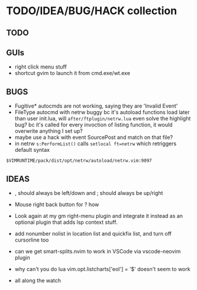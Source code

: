 # TODO/IDEA/BUG/HACK collection

## TODO

## GUIs

- right click menu stuff
- shortcut gvim to launch it from cmd.exe/wt.exe

## BUGS

- Fugitive* autocmds are not working, saying they are 'Invalid Event'
- FileType autocmd with netrw buggy bc it's autoload functions load later than user
  init.lua, will `after/ftplugin/netrw.lua` even solve the highlight bug? bc it's called
  for every invoction of listing function, it would overwrite anything I set up?
- maybe use a hack with event SourcePost and match on that file?
- in netrw `s:PerformList()` calls `setlocal ft=netrw` which retriggers default syntax
```text
$VIMRUNTIME/pack/dist/opt/netrw/autoload/netrw.vim:9097
```

## IDEAS

- , should always be left/down and ; should always be up/right
- Mouse right back button for <C-o>? how
- Look again at my gm right-menu plugin and integrate it instead as an optional
  plugin that adds lsp context stuff.
- add nonumber nolist in location list and quickfix list, and turn off cursorline too
- can we get smart-splits.nvim to work in VSCode via vscode-neovim plugin

- why can't you do lua vim.opt.listcharts['eol'] = '$' doesn't seem to work
- all along the watch
